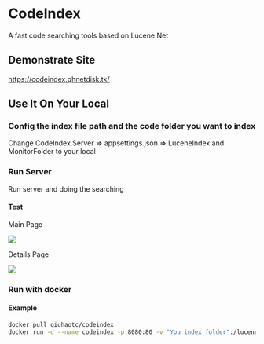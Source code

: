 # CodeIndex

A fast code searching tools based on Lucene.Net

## Demonstrate Site

https://codeindex.qhnetdisk.tk/

## Use It On Your Local

### Config the index file path and the code folder you want to index

Change CodeIndex.Server => appsettings.json => LuceneIndex and MonitorFolder to your local

### Run Server

Run server and doing the searching

#### Test

Main Page
<div><img src="https://raw.githubusercontent.com/qiuhaotc/CodeIndex/master/doc/WebServer.png"/></div>

Details Page
<div><img src="https://raw.githubusercontent.com/qiuhaotc/CodeIndex/master/doc/WebServer-Details.png"/></div>

### Run with docker

#### Example

```bash
docker pull qiuhaotc/codeindex
docker run -d --name codeindex -p 8080:80 -v "You index folder":/luceneindex -v "You code folder":/monitorfolder -v "your logs folder":/app/Logs -e CodeIndex__MonitorFolderRealPath="You real folder path" --restart=always qiuhaotc/codeindex
```
